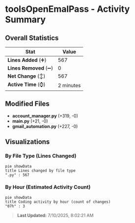 # toolsOpenEmalPass - Activity Summary 

## Overall Statistics

| Stat                   | Value                                                             |
| ---------------------- | ----------------------------------------------------------------- |
| **Lines Added** (➕)   | 567                                          |
| **Lines Removed** (➖) | 0                                        |
| **Net Change** (↕)    | 567                |
| **Active Time** (⌚)   | 2 minutes |


## Modified Files
- **account_manager.py** (+319, -0)
- **main.py** (+21, -0)
- **gmail_automation.py** (+227, -0)

## Visualizations

### By File Type (Lines Changed)

```mermaid
pie showData
title Lines changed by file type
".py" : 567
```

### By Hour (Estimated Activity Count)

```mermaid
pie showData
title Coding activity by hour (count of changes)
"07h" : 3
```


> **Last Updated:** 7/10/2025, 8:02:21 AM
